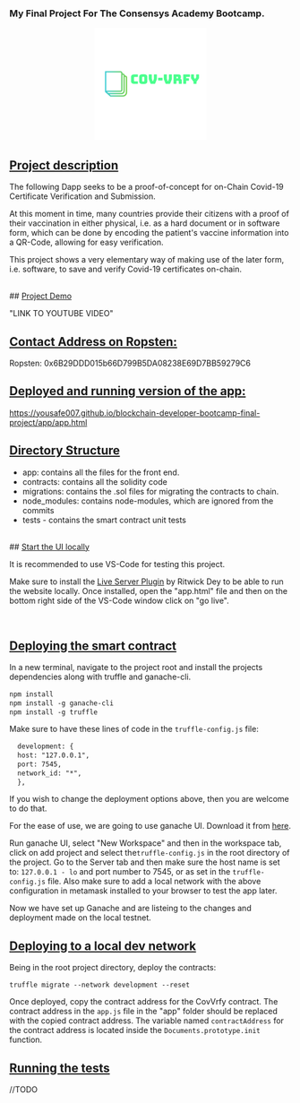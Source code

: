 ### My Final Project For The Consensys Academy Bootcamp.



<!-- <p align="center">
![LOGO](/app/assets/covlogo.png)
</p> -->

<p align="center">
  <img  src="/app/assets/covlogo.png">
</p>


## <ins>Project description</ins>

The following Dapp seeks to be a proof-of-concept for on-Chain Covid-19 Certificate Verification and Submission.

At this moment in time, many countries provide their citizens with a proof of their vaccination in either physical, i.e. as a hard document or in software form, which can be done by encoding the patient's vaccine information into a QR-Code, allowing for easy verification. 

This project shows a very elementary way of making use of the later form, i.e. software, to save and verify Covid-19 certificates on-chain.

<br>
## <ins>Project Demo</ins>

"LINK TO YOUTUBE VIDEO"
<br>
## <ins>Contact Address on Ropsten:</ins>

Ropsten: 0x6B29DDD015b66D799B5DA08238E69D7BB59279C6
<br>
## <ins>Deployed and running version of the app:</ins>

https://yousafe007.github.io/blockchain-developer-bootcamp-final-project/app/app.html

## <ins>Directory Structure</ins>


- app: contains all the files for the front end.
- contracts: contains all the solidity code
- migrations: contains the .sol files for migrating the contracts to chain.
- node_modules: contains node-modules, which are ignored from the commits
- tests - contains the smart contract unit tests 



<br>
## <ins>Start the UI locally</ins>

It is recommended to use VS-Code for testing this project.

Make sure to install the [Live Server Plugin](https://marketplace.visualstudio.com/items?itemName=ritwickdey.LiveServer) by Ritwick Dey to be able to run the website locally. Once installed, open the "app.html" file and then on the bottom right side of the VS-Code window click on "go live".

<br>

## <ins>Deploying the smart contract</ins>

In a new terminal, navigate to the project root and install the projects dependencies along with truffle and ganache-cli.

```
npm install
npm install -g ganache-cli
npm install -g truffle
```

Make sure to have these lines of code in the `truffle-config.js` file:
```
  development: {
  host: "127.0.0.1",
  port: 7545,
  network_id: "*",
  },
```
If you wish to change the deployment options above, then you are welcome to do that.

For the ease of use, we are going to use ganache UI. Download it from [here](https://www.trufflesuite.com/ganache).

Run ganache UI, select "New Workspace" and then in the workspace tab, click on add project and select the`truffle-config.js` in the root directory of the project. Go to the Server tab and then make sure the host name is set to: `127.0.0.1 - lo` and port number to 7545, or as set in the `truffle-config.js` file. Also make sure to add a local network with the above configuration in metamask installed to your browser to test the app later.

Now we have set up Ganache and are listeing to the changes and deployment made on the local testnet.


## <ins>Deploying to a local dev network</ins>

Being in the root project directory, deploy the contracts:

```
truffle migrate --network development --reset
```
Once deployed, copy the contract address for the CovVrfy contract. The contract address in the `app.js` file in the "app" folder should be replaced with the copied contract address. The variable named `contractAddress` for the contract address is located inside the `Documents.prototype.init` function.


## <ins>Running the tests</ins>

//TODO
